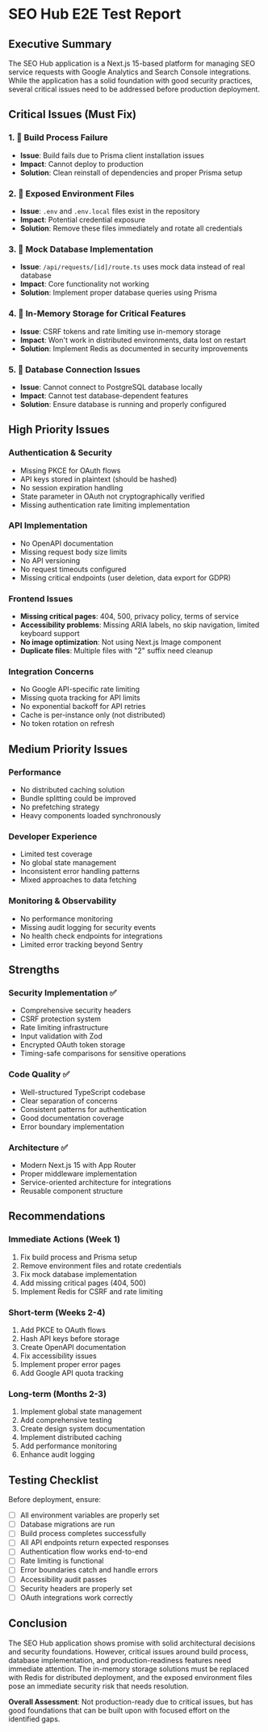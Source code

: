 # SEO Hub E2E Test Report

## Executive Summary

The SEO Hub application is a Next.js 15-based platform for managing SEO service requests with Google Analytics and Search Console integrations. While the application has a solid foundation with good security practices, several critical issues need to be addressed before production deployment.

## Critical Issues (Must Fix)

### 1. 🔴 Build Process Failure
- **Issue**: Build fails due to Prisma client installation issues
- **Impact**: Cannot deploy to production
- **Solution**: Clean reinstall of dependencies and proper Prisma setup

### 2. 🔴 Exposed Environment Files
- **Issue**: `.env` and `.env.local` files exist in the repository
- **Impact**: Potential credential exposure
- **Solution**: Remove these files immediately and rotate all credentials

### 3. 🔴 Mock Database Implementation
- **Issue**: `/api/requests/[id]/route.ts` uses mock data instead of real database
- **Impact**: Core functionality not working
- **Solution**: Implement proper database queries using Prisma

### 4. 🔴 In-Memory Storage for Critical Features
- **Issue**: CSRF tokens and rate limiting use in-memory storage
- **Impact**: Won't work in distributed environments, data lost on restart
- **Solution**: Implement Redis as documented in security improvements

### 5. 🔴 Database Connection Issues
- **Issue**: Cannot connect to PostgreSQL database locally
- **Impact**: Cannot test database-dependent features
- **Solution**: Ensure database is running and properly configured

## High Priority Issues

### Authentication & Security
- Missing PKCE for OAuth flows
- API keys stored in plaintext (should be hashed)
- No session expiration handling
- State parameter in OAuth not cryptographically verified
- Missing authentication rate limiting implementation

### API Implementation
- No OpenAPI documentation
- Missing request body size limits
- No API versioning
- No request timeouts configured
- Missing critical endpoints (user deletion, data export for GDPR)

### Frontend Issues
- **Missing critical pages**: 404, 500, privacy policy, terms of service
- **Accessibility problems**: Missing ARIA labels, no skip navigation, limited keyboard support
- **No image optimization**: Not using Next.js Image component
- **Duplicate files**: Multiple files with "2" suffix need cleanup

### Integration Concerns
- No Google API-specific rate limiting
- Missing quota tracking for API limits
- No exponential backoff for API retries
- Cache is per-instance only (not distributed)
- No token rotation on refresh

## Medium Priority Issues

### Performance
- No distributed caching solution
- Bundle splitting could be improved
- No prefetching strategy
- Heavy components loaded synchronously

### Developer Experience
- Limited test coverage
- No global state management
- Inconsistent error handling patterns
- Mixed approaches to data fetching

### Monitoring & Observability
- No performance monitoring
- Missing audit logging for security events
- No health check endpoints for integrations
- Limited error tracking beyond Sentry

## Strengths

### Security Implementation ✅
- Comprehensive security headers
- CSRF protection system
- Rate limiting infrastructure
- Input validation with Zod
- Encrypted OAuth token storage
- Timing-safe comparisons for sensitive operations

### Code Quality ✅
- Well-structured TypeScript codebase
- Clear separation of concerns
- Consistent patterns for authentication
- Good documentation coverage
- Error boundary implementation

### Architecture ✅
- Modern Next.js 15 with App Router
- Proper middleware implementation
- Service-oriented architecture for integrations
- Reusable component structure

## Recommendations

### Immediate Actions (Week 1)
1. Fix build process and Prisma setup
2. Remove environment files and rotate credentials
3. Fix mock database implementation
4. Add missing critical pages (404, 500)
5. Implement Redis for CSRF and rate limiting

### Short-term (Weeks 2-4)
1. Add PKCE to OAuth flows
2. Hash API keys before storage
3. Create OpenAPI documentation
4. Fix accessibility issues
5. Implement proper error pages
6. Add Google API quota tracking

### Long-term (Months 2-3)
1. Implement global state management
2. Add comprehensive testing
3. Create design system documentation
4. Implement distributed caching
5. Add performance monitoring
6. Enhance audit logging

## Testing Checklist

Before deployment, ensure:
- [ ] All environment variables are properly set
- [ ] Database migrations are run
- [ ] Build process completes successfully
- [ ] All API endpoints return expected responses
- [ ] Authentication flow works end-to-end
- [ ] Rate limiting is functional
- [ ] Error boundaries catch and handle errors
- [ ] Accessibility audit passes
- [ ] Security headers are properly set
- [ ] OAuth integrations work correctly

## Conclusion

The SEO Hub application shows promise with solid architectural decisions and security foundations. However, critical issues around build process, database implementation, and production-readiness features need immediate attention. The in-memory storage solutions must be replaced with Redis for distributed deployment, and the exposed environment files pose an immediate security risk that needs resolution.

**Overall Assessment**: Not production-ready due to critical issues, but has good foundations that can be built upon with focused effort on the identified gaps.